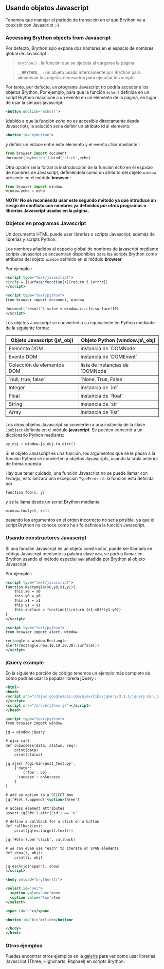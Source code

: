 Usando objetos Javascript
-------------------------

Tenemos que manejar el periodo de transición en el que Brython va a coexistir
con Javascript ;-)

### Accessing Brython objects from Javascript

Por defecto, Brython solo expone dos nombres en el espacio de nombres global
de Javascript :

> `brython()` : la función que se ejecuta al cargarse la página

> `__BRYTHON__` : un objeto usado internamente por Brython para almacenar los
> objetos necesarios para ejecutar los scripts

Por tanto, por defecto, un programa Javascript no podría acceder a los objetos
Brython.
Por ejemplo, para que la función `echo()` definida en un script Brython
reaccione a un evento en un elemento de la página, en lugar de usar la sintaxis
javascript:

```xml
<button onclick="echo()">
```

(debido a que la función _echo_ no es accesible directamente desde
Javascript), la solución sería definir un atributo id al elemento:

```xml
<button id="mybutton">
```
y definir un enlace entre este elemento y el evento _click_ mediante :

```python
from browser import document
document['mybutton'].bind('click',echo)
```

Otra opción sería forzar la instroducción de la función _echo_ en el espacio
de nombres de Javascript, definiéndola como un atributo del objeto `window`
presente en el módulo **browser** :

```python
from browser import window
window.echo = echo
```

<strong>NOTA: No se recomienda usar este segundo método ya que introduce un
riesgo de conflicto con nombres ya definidos por otros programas o librerías
Javascript usadas en la página.
</strong>

### Objetos en programas Javascript

Un documento HTML puede usar librerías o scripts Javascript, además de
librerías y scripts Python.

Los nombres añadidos al espacio global de nombres de javascript mediante
scripts Javascript se encuentran disponibles para los scripts Brython como
atributos del objeto `window` definido en el módulo **browser**

Por ejemplo :

```xml
<script type="text/javascript">
circle = {surface:function(r){return 3.14*r*r}}
</script>

<script type="text/python">
from browser import document, window

document['result'].value = window.circle.surface(10)
</script>
```

Los objetos Javascript se convierten a su equivalente en Python mediante de la
siguiente forma:

<table border='1' cellpadding=3>

<tr><th>Objeto Javascript (js\_obj)</th><th>Objeto Python (window.js\_obj)</th>
</tr>
<tr><td>Elemento DOM</td><td>instancia de `DOMNode`</td></tr>
<tr><td>Evento DOM</td><td>instancia de `DOMEvent`</td></tr>
<tr><td>Colección de elementos DOM</td><td>lista de instancias de `DOMNode`</td>
</tr>
<tr><td>`null, true, false`</td><td>`None, True, False`</td></tr>
<tr><td>Integer</td><td>instancia de `int`</td></tr>
<tr><td>Float</td><td>instancia de `float`</td></tr>
<tr><td>String</td><td>instancia de `str`</td></tr>
<tr><td>Array</td><td>instancia de `list`</td></tr>
</table>

Los otros objetos Javascript se convierten a una instancia de la clase
`JSObject` definida en el módulo **javascript**. Se pueden convertir a un
diccionario Python mediante:

```python
py_obj = window.js_obj.to_dict()
```

Si el objeto Javascript es una función, los argumentos que se le pasan a la
función Python se convierten a objetos Javascripts, usando la tabla anterior
de forma opuesta

Hay que tener cuidado, una función Javascript no se puede llamar con *kwargs*, esto
lanzará una excepción `TypeError` : si la función está definida por

```python
function foo(x, y)
```

y se la llama desde un script Brython mediante

```python
window.foo(y=0, x=1)
```

pasando los argumentos en el orden incorrecto no sería posible, ya que
el script Brython no conoce como ha sifo definida la función Javascript.

### Usando constructores Javascript

Si una función Javascript es un objeto constructor, puede ser llamado en
código Javascript mediante la palabra clave `new`, se podría llamar en Brython
usando el método especial `new` añadida por Brython al objeto Javascript.

Por ejemplo :

```xml
<script type="text/javascript">
function Rectangle(x0,y0,x1,y1){
    this.x0 = x0
    this.y0 = y0
    this.x1 = x1
    this.y1 = y1
    this.surface = function(){return (x1-x0)*(y1-y0)}
}
</script>

<script type="text/python">
from browser import alert, window

rectangle = window.Rectangle
alert(rectangle.new(10,10,30,30).surface())
</script>
```

### jQuery example

En la siguiente porción de código tenemos un ejemplo más completo de cómo
podrías usar la popular librería jQuery :

```xml
<html>
<head>
<script src="//ajax.googleapis.com/ajax/libs/jquery/3.1.1/jquery.min.js">
</script>
<script src="/src/brython.js"></script>
</head>

<script type="text/python">
from browser import window

jq = window.jQuery

# Ajax call
def onSuccess(data, status, req):
    print(data)
    print(status)

jq.ajax('/cgi-bin/post_test.py',
    {'data':
        {'foo': 56},
     'success': onSuccess
    }
)

# add an option to a SELECT box
jq('#sel').append('<option>three')

# access element attributes
assert jq('#c').attr('id') == 'c'

# define a callback for a click on a button
def callback(ev):
    print(jq(ev.target).text())

jq('#btn').on('click', callback)

# we can even use "each" to iterate on SPAN elements
def show(i, obj):
    print(i, obj)

jq.each(jq('span'), show)
</script>

<body onload="brython(1)">

<select id="sel">
  <option value="one">one
  <option value="two">two
</select>

<span id="c"></span>

<button id="btn">click</button>

</body>
</html>
```

### Otros ejemplos

Puedes encontrar otros ejemplos en la [galería](../../gallery/gallery_en.html)
para ver como usar librerías Javascript (Three, Highcharts, Raphael) en
scripts Brython.
